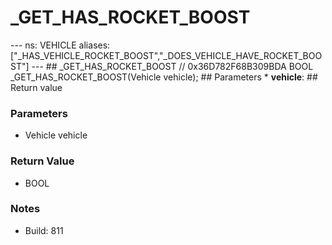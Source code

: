 # _GET_HAS_ROCKET_BOOST

--- ns: VEHICLE aliases: ["_HAS_VEHICLE_ROCKET_BOOST","_DOES_VEHICLE_HAVE_ROCKET_BOOST"] --- ## _GET_HAS_ROCKET_BOOST  // 0x36D782F68B309BDA BOOL _GET_HAS_ROCKET_BOOST(Vehicle vehicle);  ## Parameters * **vehicle**:  ## Return value

### Parameters
* Vehicle vehicle

### Return Value
* BOOL

### Notes
* Build: 811

